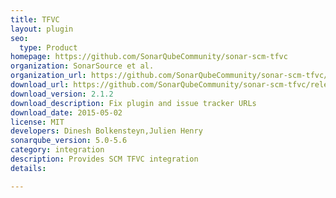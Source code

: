 ```yaml
---
title: TFVC
layout: plugin
seo: 
  type: Product
homepage: https://github.com/SonarQubeCommunity/sonar-scm-tfvc
organization: SonarSource et al.
organization_url: https://github.com/SonarQubeCommunity/sonar-scm-tfvc/graphs/contributors
download_url: https://github.com/SonarQubeCommunity/sonar-scm-tfvc/releases/download/2.1.2/sonar-scm-tfvc-plugin-2.1.2.jar
download_version: 2.1.2
download_description: Fix plugin and issue tracker URLs
download_date: 2015-05-02
license: MIT
developers: Dinesh Bolkensteyn,Julien Henry
sonarqube_version: 5.0-5.6
category: integration
description: Provides SCM TFVC integration
details: 

---
```

